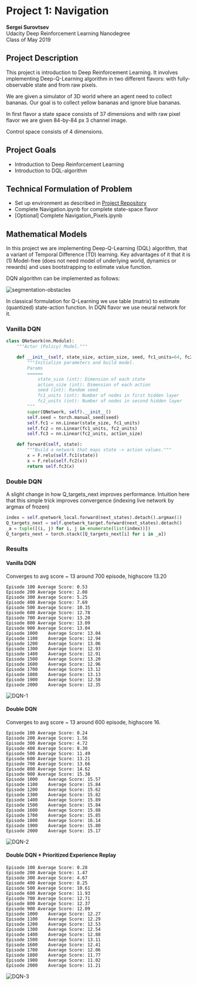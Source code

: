 # Project 1: Navigation

**Sergei Surovtsev**
<br/>
Udacity Deep Reinforcement Learning Nanodegree
<br/>
Class of May 2019

## Project Description

This project is introduction to Deep Reinforcement Learning. It involves implementing Deep-Q-Learning algorithm in two different flavors: with fully-observable state and from raw pixels.

We are given a simulator of 3D world where an agent need to collect bananas. Our goal is to collect yellow bananas and ignore blue bananas. 

In first flavor a state space consists of 37 dimensions and with raw pixel flavor we are given 84-by-84 px 3 channel image.

Control space consists of 4 dimensions. 

## Project Goals

* Introduction to Deep Reinforcement Learning
* Introduction to DQL-algorithm

## Technical Formulation of Problem 

* Set up environment as described in [Project Repository](https://github.com/udacity/deep-reinforcement-learning/tree/master/p1_navigation)
* Complete Navigation.ipynb for complete state-space flavor
* [Optional] Complete Navigation_Pixels.ipynb

## Mathematical Models

In this project we are implementing Deep-Q-Learning (DQL) algorithm, that a variant of Temporal Difference (TD) learning. Key advantages of it that it is (1) Model-free (does not need model of underlying world, dynamics or rewards) and uses bootstrapping to estimate value function. 

DQN algorithm can be implemented as follows:

![segmentation-obstacles](https://github.com/cwiz/DRLND-Project-Navigation/blob/master/images/dqn.png?raw=true "DQN")

In classical formulation for Q-Learning we use table (matrix) to estimate (quantized) state-action function. In DQN flavor we use neural network for it.

### Vanilla DQN

```python
class QNetwork(nn.Module):
    """Actor (Policy) Model."""

    def __init__(self, state_size, action_size, seed, fc1_units=64, fc2_units=64):
        """Initialize parameters and build model.
        Params
        ======
            state_size (int): Dimension of each state
            action_size (int): Dimension of each action
            seed (int): Random seed
            fc1_units (int): Number of nodes in first hidden layer
            fc2_units (int): Number of nodes in second hidden layer
        """
        super(QNetwork, self).__init__()
        self.seed = torch.manual_seed(seed)
        self.fc1 = nn.Linear(state_size, fc1_units)
        self.fc2 = nn.Linear(fc1_units, fc2_units)
        self.fc3 = nn.Linear(fc2_units, action_size)

    def forward(self, state):
        """Build a network that maps state -> action values."""
        x = F.relu(self.fc1(state))
        x = F.relu(self.fc2(x))
        return self.fc3(x)
```

### Double DQN

A slight change in how Q_targets_next improves performance. Intuition here that this simple trick improves convergence (indexing live network by argmax of frozen)

```python
index = self.qnetwork_local.forward(next_states).detach().argmax(1)
Q_targets_next = self.qnetwork_target.forward(next_states).detach()
_a = tuple([(i, j) for i, j in enumerate(list(index))])
Q_targets_next = torch.stack([Q_targets_next[i] for i in _a])
```

### Results

#### Vanilla DQN

Converges to avg score ~ 13 around 700 episode, highscore 13.20

```
Episode 100	Average Score: 0.53
Episode 200	Average Score: 2.08
Episode 300	Average Score: 5.25
Episode 400	Average Score: 7.69
Episode 500	Average Score: 10.35
Episode 600	Average Score: 12.78
Episode 700	Average Score: 13.20
Episode 800	Average Score: 13.09
Episode 900	Average Score: 13.04
Episode 1000	Average Score: 13.04
Episode 1100	Average Score: 12.94
Episode 1200	Average Score: 13.06
Episode 1300	Average Score: 12.93
Episode 1400	Average Score: 12.91
Episode 1500	Average Score: 13.20
Episode 1600	Average Score: 12.96
Episode 1700	Average Score: 13.12
Episode 1800	Average Score: 13.13
Episode 1900	Average Score: 12.58
Episode 2000	Average Score: 12.35
```

![DQN-1](https://github.com/cwiz/DRLND-Project-Navigation/blob/master/images/variant-1.png?raw=true "DQN")

#### Double DQN

Converges to avg score ~ 13 around 600 episode, highscore 16.

```
Episode 100	Average Score: 0.24
Episode 200	Average Score: 1.56
Episode 300	Average Score: 4.72
Episode 400	Average Score: 8.30
Episode 500	Average Score: 11.49
Episode 600	Average Score: 13.21
Episode 700	Average Score: 13.66
Episode 800	Average Score: 14.62
Episode 900	Average Score: 15.38
Episode 1000	Average Score: 15.57
Episode 1100	Average Score: 15.84
Episode 1200	Average Score: 15.62
Episode 1300	Average Score: 15.82
Episode 1400	Average Score: 15.89
Episode 1500	Average Score: 15.84
Episode 1600	Average Score: 15.88
Episode 1700	Average Score: 15.85
Episode 1800	Average Score: 16.14
Episode 1900	Average Score: 15.80
Episode 2000	Average Score: 15.17
```

![DQN-2](https://github.com/cwiz/DRLND-Project-Navigation/blob/master/images/variant-2.png?raw=true "Double DQN")

#### Double DQN + Prioritized Experience Replay

```
Episode 100	Average Score: 0.28
Episode 200	Average Score: 1.47
Episode 300	Average Score: 4.67
Episode 400	Average Score: 8.25
Episode 500	Average Score: 10.61
Episode 600	Average Score: 11.93
Episode 700	Average Score: 12.71
Episode 800	Average Score: 12.37
Episode 900	Average Score: 12.09
Episode 1000	Average Score: 12.27
Episode 1100	Average Score: 12.29
Episode 1200	Average Score: 12.53
Episode 1300	Average Score: 12.54
Episode 1400	Average Score: 12.88
Episode 1500	Average Score: 13.11
Episode 1600	Average Score: 12.41
Episode 1700	Average Score: 12.06
Episode 1800	Average Score: 11.77
Episode 1900	Average Score: 11.02
Episode 2000	Average Score: 11.21
```

![DQN-3](https://github.com/cwiz/DRLND-Project-Navigation/blob/master/images/variant-3.png?raw=true "Double DQN + PER")